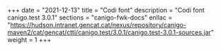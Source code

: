 +++
date        = "2021-12-13"
title       = "Codi font"
description = "Codi font canigo.test 3.0.1"
sections    = "canigo-fwk-docs"
enllac		= "https://hudson.intranet.gencat.cat/nexus/repository/canigo-maven2/cat/gencat/ctti/canigo.test/3.0.1/canigo.test-3.0.1-sources.jar"
weight		= 1
+++
